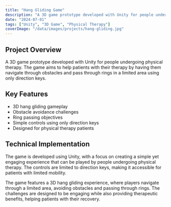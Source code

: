 ```yaml
---
title: "Hang Gliding Game"
description: "A 3D game prototype developed with Unity for people undergoing physical therapy."
date: "2024-07-01"
tags: ["Unity", "3D Game", "Physical Therapy"]
coverImage: "/data/images/projects/hang-gliding.jpg"
---
```


## Project Overview

A 3D game prototype developed with Unity for people undergoing physical therapy. The game aims to help patients with their therapy by having them navigate through obstacles and pass through rings in a limited area using only direction keys.

## Key Features

- 3D hang gliding gameplay
- Obstacle avoidance challenges
- Ring passing objectives
- Simple controls using only direction keys
- Designed for physical therapy patients

## Technical Implementation

The game is developed using Unity, with a focus on creating a simple yet engaging experience that can be played by people undergoing physical therapy. The controls are limited to direction keys, making it accessible for patients with limited mobility.

The game features a 3D hang gliding experience, where players navigate through a limited area, avoiding obstacles and passing through rings. The challenges are designed to be engaging while also providing therapeutic benefits, helping patients with their recovery.

